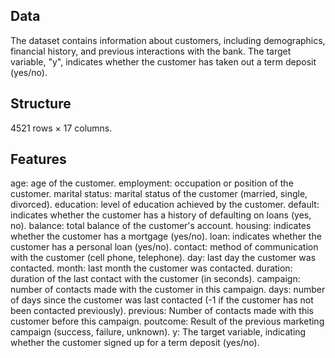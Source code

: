 ## Data
The dataset contains information about customers, including demographics, financial history, and previous interactions with the bank. The target variable, "y", indicates whether the customer has taken out a term deposit (yes/no).

## Structure
4521 rows × 17 columns.

## Features
age: age of the customer.
employment: occupation or position of the customer.
marital status: marital status of the customer (married, single, divorced).
education: level of education achieved by the customer.
default: indicates whether the customer has a history of defaulting on loans (yes, no).
balance: total balance of the customer's account.
housing: indicates whether the customer has a mortgage (yes/no).
loan: indicates whether the customer has a personal loan (yes/no).
contact: method of communication with the customer (cell phone, telephone).
day: last day the customer was contacted.
month: last month the customer was contacted.
duration: duration of the last contact with the customer (in seconds).
campaign: number of contacts made with the customer in this campaign.
days: number of days since the customer was last contacted (-1 if the customer has not been contacted previously).
previous: Number of contacts made with this customer before this campaign. poutcome: Result of the previous marketing campaign (success, failure, unknown).
y: The target variable, indicating whether the customer signed up for a term deposit (yes/no).
